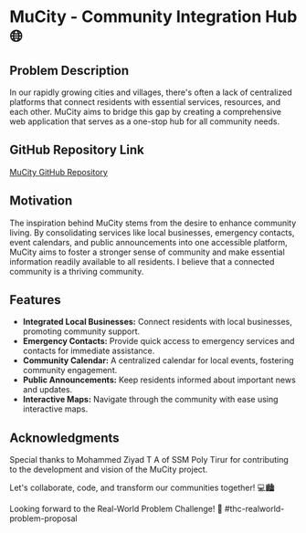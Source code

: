 # MuCity - Community Integration Hub 🌐

## Problem Description
In our rapidly growing cities and villages, there's often a lack of centralized platforms that connect residents with essential services, resources, and each other. MuCity aims to bridge this gap by creating a comprehensive web application that serves as a one-stop hub for all community needs.

## GitHub Repository Link
[MuCity GitHub Repository](https://github.com/jibinntcr/MuCity_Community_Integration_Hub)

## Motivation
The inspiration behind MuCity stems from the desire to enhance community living. By consolidating services like local businesses, emergency contacts, event calendars, and public announcements into one accessible platform, MuCity aims to foster a stronger sense of community and make essential information readily available to all residents. I believe that a connected community is a thriving community.

## Features
- **Integrated Local Businesses:** Connect residents with local businesses, promoting community support.
- **Emergency Contacts:** Provide quick access to emergency services and contacts for immediate assistance.
- **Community Calendar:** A centralized calendar for local events, fostering community engagement.
- **Public Announcements:** Keep residents informed about important news and updates.
- **Interactive Maps:** Navigate through the community with ease using interactive maps.

## Acknowledgments
Special thanks to Mohammed Ziyad T A of SSM Poly Tirur for contributing to the development and vision of the MuCity project.

Let's collaborate, code, and transform our communities together! 💻🏙️

Looking forward to the Real-World Problem Challenge! 🌟 #thc-realworld-problem-proposal
